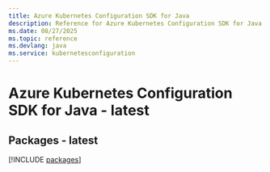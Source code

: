 ```yaml
---
title: Azure Kubernetes Configuration SDK for Java
description: Reference for Azure Kubernetes Configuration SDK for Java
ms.date: 08/27/2025
ms.topic: reference
ms.devlang: java
ms.service: kubernetesconfiguration
---
```

# Azure Kubernetes Configuration SDK for Java - latest
## Packages - latest
[!INCLUDE [packages](kubernetes-configuration-index.md)]